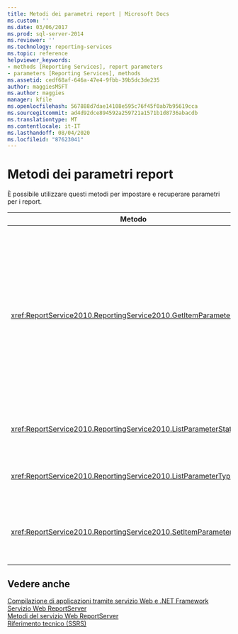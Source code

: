 ```yaml
---
title: Metodi dei parametri report | Microsoft Docs
ms.custom: ''
ms.date: 03/06/2017
ms.prod: sql-server-2014
ms.reviewer: ''
ms.technology: reporting-services
ms.topic: reference
helpviewer_keywords:
- methods [Reporting Services], report parameters
- parameters [Reporting Services], methods
ms.assetid: cedf68af-646a-47e4-9fbb-39b5dc3de235
author: maggiesMSFT
ms.author: maggies
manager: kfile
ms.openlocfilehash: 567888d7dae14108e595c76f45f0ab7b95619cca
ms.sourcegitcommit: ad4d92dce894592a259721a1571b1d8736abacdb
ms.translationtype: MT
ms.contentlocale: it-IT
ms.lasthandoff: 08/04/2020
ms.locfileid: "87623041"
---
```

# <a name="report-parameters-methods"></a>Metodi dei parametri report
  È possibile utilizzare questi metodi per impostare e recuperare parametri per i report.  
  
|Metodo|Azione|  
|------------|------------|  
|<xref:ReportService2010.ReportingService2010.GetItemParameters%2A>|Restituisce le proprietà del parametro per un elemento specificato. Questo metodo può essere utilizzato anche per convalidare valori dei parametro rispetto ai parametri per un elemento specificato.|  
|<xref:ReportService2010.ReportingService2010.ListParameterStates%2A>|Restituisce un elenco di stati dei parametri supportati.|  
|<xref:ReportService2010.ReportingService2010.ListParameterTypes%2A>|Restituisce un elenco di tipi dei parametri supportati.|  
|<xref:ReportService2010.ReportingService2010.SetItemParameters%2A>|Imposta le proprietà del parametro per un elemento specificato.|  
  
## <a name="see-also"></a>Vedere anche  
 [Compilazione di applicazioni tramite servizio Web e .NET Framework](../net-framework/building-applications-using-the-web-service-and-the-net-framework.md)   
 [Servizio Web ReportServer](../report-server-web-service.md)   
 [Metodi del servizio Web ReportServer](report-server-web-service-methods.md)   
 [Riferimento tecnico &#40;SSRS&#41;](../../technical-reference-ssrs.md)  
  
  
